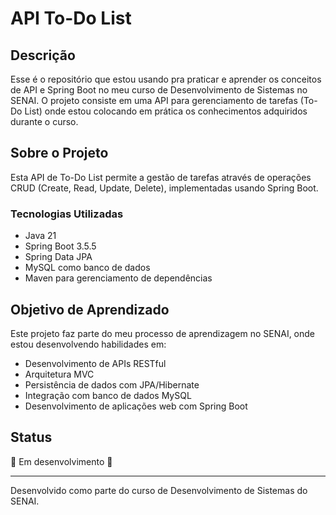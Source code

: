 # API To-Do List

## Descrição

Esse é o repositório que estou usando pra praticar e aprender os conceitos de API e Spring Boot no meu curso de Desenvolvimento de Sistemas no SENAI. O projeto consiste em uma API para gerenciamento de tarefas (To-Do
List) onde estou colocando em prática os conhecimentos adquiridos durante o curso.

## Sobre o Projeto

Esta API de To-Do List permite a gestão de tarefas através de operações CRUD (Create, Read, Update, Delete),
implementadas usando Spring Boot.

### Tecnologias Utilizadas

- Java 21
- Spring Boot 3.5.5
- Spring Data JPA
- MySQL como banco de dados
- Maven para gerenciamento de dependências

## Objetivo de Aprendizado

Este projeto faz parte do meu processo de aprendizagem no SENAI, onde estou desenvolvendo habilidades em:

- Desenvolvimento de APIs RESTful
- Arquitetura MVC
- Persistência de dados com JPA/Hibernate
- Integração com banco de dados MySQL
- Desenvolvimento de aplicações web com Spring Boot

## Status

🚧 Em desenvolvimento 🚧

---

Desenvolvido como parte do curso de Desenvolvimento de Sistemas do SENAI.